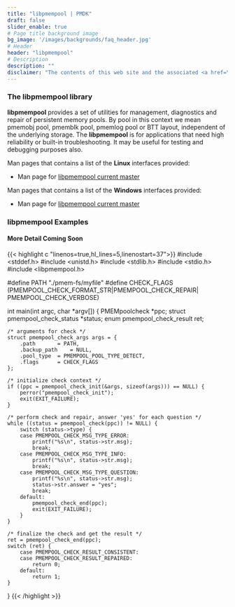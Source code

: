 ```yaml
---
title: "libpmempool | PMDK"
draft: false
slider_enable: true
# Page title background image
bg_image: '/images/backgrounds/faq_header.jpg'
# Header
header: "libpmempool"
# Description
description: ""
disclaimer: "The contents of this web site and the associated <a href=\"https://github.com/pmem\">GitHub repositories</a> are BSD-licensed open source."
---
```

### The libpmempool library

**libpmempool** provides a set of utilities for management, diagnostics and
repair of persistent memory pools.
By pool in this context we mean pmemobj pool, pmemblk pool, pmemlog pool or
BTT layout, independent of the underlying storage.
The **libpmempool** is for applications that need high reliability or built-in
troubleshooting. It may be useful for testing and debugging purposes also.

Man pages that contains a list of the **Linux** interfaces provided:

* Man page for <a href="../manpages/linux/master/libpmempool/libpmempool.7.html">libpmempool current master</a>


Man pages that contains a list of the **Windows** interfaces provided:

* Man page for <a href="../manpages/windows/master/libpmempool/libpmempool.7.html">libpmempool current master</a>

### libpmempool Examples

#### More Detail Coming Soon

{{< highlight c "linenos=true,hl_lines=5,linenostart=37">}}
#include <stddef.h>
#include <unistd.h>
#include <stdlib.h>
#include <stdio.h>
#include <libpmempool.h>

#define PATH "./pmem-fs/myfile"
#define CHECK_FLAGS (PMEMPOOL_CHECK_FORMAT_STR|PMEMPOOL_CHECK_REPAIR|\
		PMEMPOOL_CHECK_VERBOSE)

int
main(int argc, char *argv[])
{
	PMEMpoolcheck *ppc;
	struct pmempool_check_status *status;
	enum pmempool_check_result ret;

	/* arguments for check */
	struct pmempool_check_args args = {
		.path		= PATH,
		.backup_path	= NULL,
		.pool_type	= PMEMPOOL_POOL_TYPE_DETECT,
		.flags		= CHECK_FLAGS
	};

	/* initialize check context */
	if ((ppc = pmempool_check_init(&args, sizeof(args))) == NULL) {
		perror("pmempool_check_init");
		exit(EXIT_FAILURE);
	}

	/* perform check and repair, answer 'yes' for each question */
	while ((status = pmempool_check(ppc)) != NULL) {
		switch (status->type) {
		case PMEMPOOL_CHECK_MSG_TYPE_ERROR:
			printf("%s\n", status->str.msg);
			break;
		case PMEMPOOL_CHECK_MSG_TYPE_INFO:
			printf("%s\n", status->str.msg);
			break;
		case PMEMPOOL_CHECK_MSG_TYPE_QUESTION:
			printf("%s\n", status->str.msg);
			status->str.answer = "yes";
			break;
		default:
			pmempool_check_end(ppc);
			exit(EXIT_FAILURE);
		}
	}

	/* finalize the check and get the result */
	ret = pmempool_check_end(ppc);
	switch (ret) {
		case PMEMPOOL_CHECK_RESULT_CONSISTENT:
		case PMEMPOOL_CHECK_RESULT_REPAIRED:
			return 0;
		default:
			return 1;
	}
}
{{< /highlight >}}